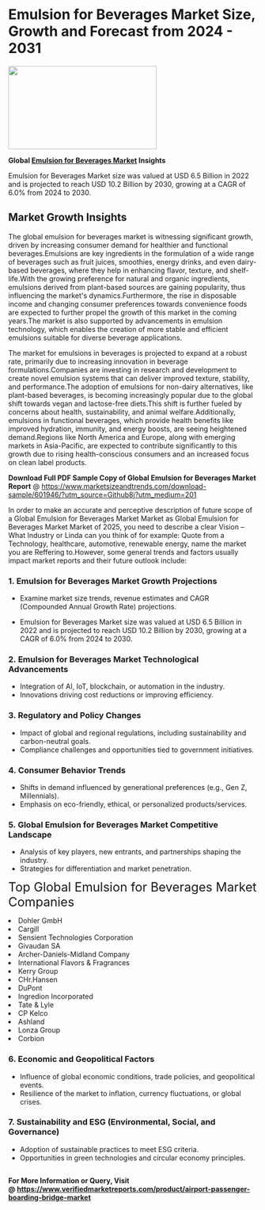 <H1>Emulsion for Beverages Market Size, Growth and Forecast from 2024 - 2031</H1><img class="aligncenter size-medium wp-image-584254" src="https://thirdeyenews.in/wp-content/uploads/2024/09/Global-Market-Research-300x168.jpeg" alt="" width="300" height="168" /><p><strong>Global&nbsp;<a href="https://www.marketsizeandtrends.com/download-sample/601946/?utm_source=Github8j?utm_medium=201">Emulsion for Beverages Market</a> Insights</strong></p><p>Emulsion for Beverages Market size was valued at USD 6.5 Billion in 2022 and is projected to reach USD 10.2 Billion by 2030, growing at a CAGR of 6.0% from 2024 to 2030.</p><p><h2>Market Growth Insights</h2> <p>The global emulsion for beverages market is witnessing significant growth, driven by increasing consumer demand for healthier and functional beverages.Emulsions are key ingredients in the formulation of a wide range of beverages such as fruit juices, smoothies, energy drinks, and even dairy-based beverages, where they help in enhancing flavor, texture, and shelf-life.With the growing preference for natural and organic ingredients, emulsions derived from plant-based sources are gaining popularity, thus influencing the market's dynamics.Furthermore, the rise in disposable income and changing consumer preferences towards convenience foods are expected to further propel the growth of this market in the coming years.The market is also supported by advancements in emulsion technology, which enables the creation of more stable and efficient emulsions suitable for diverse beverage applications.</p> <p>The market for emulsions in beverages is projected to expand at a robust rate, primarily due to increasing innovation in beverage formulations.Companies are investing in research and development to create novel emulsion systems that can deliver improved texture, stability, and performance.The adoption of emulsions for non-dairy alternatives, like plant-based beverages, is becoming increasingly popular due to the global shift towards vegan and lactose-free diets.This shift is further fueled by concerns about health, sustainability, and animal welfare.Additionally, emulsions in functional beverages, which provide health benefits like improved hydration, immunity, and energy boosts, are seeing heightened demand.Regions like North America and Europe, along with emerging markets in Asia-Pacific, are expected to contribute significantly to this growth due to rising health-conscious consumers and an increased focus on clean label products.<p><span class=""><strong>Download Full PDF Sample Copy of Global Emulsion for Beverages Market Report</strong> @ <a href="https://www.marketsizeandtrends.com/download-sample/601946/?utm_source=Github8j?utm_medium=201" target="_blank">https://www.marketsizeandtrends.com/download-sample/601946/?utm_source=Github8j?utm_medium=201</a></span></p><p>In order to make an accurate and perceptive description of future scope of a Global&nbsp;Emulsion for Beverages Market Market as Global&nbsp;Emulsion for Beverages Market Market of 2025, you need to describe a clear Vision &ndash; What Industry or Linda can you think of for example: Quote from a Technology, healthcare, automotive, renewable energy, name the market you are Reffering to.However, some general trends and factors usually impact market reports and their future outlook include:</p><h3>1.&nbsp;<strong>Emulsion for Beverages Market Growth Projections</strong></h3><ul><li>Examine market size trends, revenue estimates and CAGR (Compounded Annual Growth Rate) projections.</li><li><p>Emulsion for Beverages Market size was valued at USD 6.5 Billion in 2022 and is projected to reach USD 10.2 Billion by 2030, growing at a CAGR of 6.0% from 2024 to 2030.</p></li></ul><h3>2.&nbsp;<strong>Emulsion for Beverages Market Technological Advancements</strong></h3><ul><li>Integration of AI, IoT, blockchain, or automation in the industry.</li><li>Innovations driving cost reductions or improving efficiency.</li></ul><h3>3.&nbsp;<strong>Regulatory and Policy Changes</strong></h3><ul><li>Impact of global and regional regulations, including sustainability and carbon-neutral goals.</li><li>Compliance challenges and opportunities tied to government initiatives.</li></ul><h3>4.&nbsp;<strong>Consumer Behavior Trends</strong></h3><ul><li>Shifts in demand influenced by generational preferences (e.g., Gen Z, Millennials).</li><li>Emphasis on eco-friendly, ethical, or personalized products/services.</li></ul><h3>5.&nbsp;<strong>Global Emulsion for Beverages Market Competitive Landscape</strong></h3><ul><li>Analysis of key players, new entrants, and partnerships shaping the industry.</li><li>Strategies for differentiation and market penetration.</li></ul><p data-pm-slice="1 1 []"><span style="color: inherit; font-family: inherit; font-size: 25px;">Top Global Emulsion for Beverages Market Companies</span></p><div class="" data-test-id=""><p><li>Dohler GmbH</li><li> Cargill</li><li> Sensient Technologies Corporation</li><li> Givaudan SA</li><li> Archer-Daniels-Midland Company</li><li> International Flavors & Fragrances</li><li> Kerry Group</li><li> CHr.Hansen</li><li> DuPont</li><li> Ingredion Incorporated</li><li> Tate & Lyle</li><li> CP Kelco</li><li> Ashland</li><li> Lonza Group</li><li> Corbion</li></p></div><h3>6.&nbsp;<strong>Economic and Geopolitical Factors</strong></h3><ul><li>Influence of global economic conditions, trade policies, and geopolitical events.</li><li>Resilience of the market to inflation, currency fluctuations, or global crises.</li></ul><h3>7.&nbsp;<strong>Sustainability and ESG (Environmental, Social, and Governance)</strong></h3><ul><li>Adoption of sustainable practices to meet ESG criteria.</li><li>Opportunities in green technologies and circular economy principles.</li></ul><h2><strong style="font-size: 14px;">For More Information or Query, Visit @&nbsp;</strong><a style="background-color: #ffffff; font-size: 14px;" href="https://www.marketsizeandtrends.com/report/emulsion-for-beverages-market/" target="_blank">https://www.verifiedmarketreports.com/product/airport-passenger-boarding-bridge-market</a></h2>